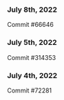 ### July 8th, 2022

Commit #66646

### July 5th, 2022

Commit #314353


### July 4th, 2022

Commit #72281
